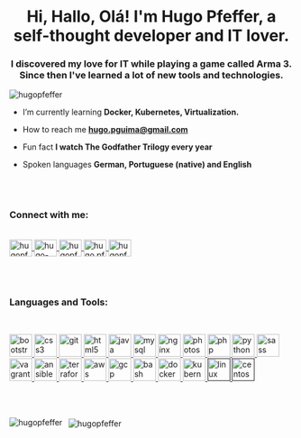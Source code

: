 
<h1 align="center">Hi, Hallo, Olá! I'm Hugo Pfeffer, a self-thought developer and IT lover.</h1>
<h3 align="center">I discovered my love for IT while playing a game called Arma 3. Since then I've learned a lot of new tools and technologies.</h3>
<p align="left">
	<img src="https://komarev.com/ghpvc/?username=hugopfeffer&label=Profile%20views&color=0e75b6&style=flat" alt="hugopfeffer" />
</p>

-  I’m currently learning **Docker, Kubernetes, Virtualization.**

-  How to reach me **hugo.pguima@gmail.com**

-  Fun fact **I watch The Godfather Trilogy every year**

-  Spoken languages **German, Portuguese (native) and English**

</br>
</br>

<p align="left">
	<h3 align="left">Connect with me:</h3>
	</br>
    <a href="https://twitter.com/hugopfeffer" target="blank">
		<img align="center" src="https://cdn.jsdelivr.net/npm/simple-icons@3.0.1/icons/twitter.svg" alt="hugopfeffer" height="30" width="40" />
	</a>
	<a href="https://linkedin.com/in/hugo-pfeffer-779445115" target="blank">
		<img align="center" src="https://cdn.jsdelivr.net/npm/simple-icons@3.0.1/icons/linkedin.svg" alt="hugo-pfeffer-779445115" height="30" width="40" />
	</a>
	<a href="https://kaggle.com/hugopfeffer" target="blank">
		<img align="center" src="https://cdn.jsdelivr.net/npm/simple-icons@3.0.1/icons/kaggle.svg" alt="hugopfeffer" height="30" width="40" />
	</a>
	<a href="https://fb.com/hugo.pfeffer" target="blank">
		<img align="center" src="https://cdn.jsdelivr.net/npm/simple-icons@3.0.1/icons/facebook.svg" alt="hugo.pfeffer" height="30" width="40" />
	</a>
	<a href="https://instagram.com/hugopfeffer" target="blank">
		<img align="center" src="https://cdn.jsdelivr.net/npm/simple-icons@3.0.1/icons/instagram.svg" alt="hugopfeffer" height="30" width="40" />
	</a>
</p>
</br>
</br>
<h3 align="left">Languages and Tools:</h3>
</br>
<p align="left">
	<a href="https://getbootstrap.com" target="_blank">
		<img src="https://devicons.github.io/devicon/devicon.git/icons/bootstrap/bootstrap-plain.svg" alt="bootstrap" width="40" height="40"/>
	</a>
	<a href="https://www.w3schools.com/css/" target="_blank">
		<img src="https://devicons.github.io/devicon/devicon.git/icons/css3/css3-original-wordmark.svg" alt="css3" width="40" height="40"/>
	</a>
	<a href="https://git-scm.com/" target="_blank">
		<img src="https://www.vectorlogo.zone/logos/git-scm/git-scm-icon.svg" alt="git" width="40" height="40"/>
	</a>
	<a href="https://www.w3.org/html/" target="_blank">
		<img src="https://devicons.github.io/devicon/devicon.git/icons/html5/html5-original-wordmark.svg" alt="html5" width="40" height="40"/>
	</a>
	<a href="https://www.java.com" target="_blank">
		<img src="https://devicons.github.io/devicon/devicon.git/icons/java/java-original-wordmark.svg" alt="java" width="40" height="40"/>
	</a>
	<a href="https://www.mysql.com/" target="_blank">
		<img src="https://devicons.github.io/devicon/devicon.git/icons/mysql/mysql-original-wordmark.svg" alt="mysql" width="40" height="40"/>
	</a>
	<a href="https://www.nginx.com" target="_blank">
		<img src="https://devicons.github.io/devicon/devicon.git/icons/nginx/nginx-original.svg" alt="nginx" width="40" height="40"/>
	</a>
	<a href="https://www.photoshop.com/en" target="_blank">
		<img src="https://devicons.github.io/devicon/devicon.git/icons/photoshop/photoshop-plain.svg" alt="photoshop" width="40" height="40"/>
	</a>
	<a href="https://www.php.net" target="_blank">
		<img src="https://devicons.github.io/devicon/devicon.git/icons/php/php-original.svg" alt="php" width="40" height="40"/>
	</a>
	<a href="https://www.python.org" target="_blank">
		<img src="https://devicons.github.io/devicon/devicon.git/icons/python/python-original.svg" alt="python" width="40" height="40"/>
	</a>
	<a href="https://sass-lang.com" target="_blank">
		<img src="https://devicons.github.io/devicon/devicon.git/icons/sass/sass-original.svg" alt="sass" width="40" height="40"/>
	</a>
	<a href="https://www.vagrantup.com/" target="_blank">
		<img src="https://www.vectorlogo.zone/logos/vagrantup/vagrantup-icon.svg" alt="vagrant" width="40" height="40"/>
	</a>
	<a href="https://www.ansible.com/" target="_blank">
		<img src="https://www.vectorlogo.zone/logos/ansible/ansible-icon.svg" alt="ansible" width="40" height="40"/>
	</a>
	<a href="https://www.terraform.io/" target="_blank">
		<img src="https://www.vectorlogo.zone/logos/terraformio/terraformio-icon.svg" alt="terraform" width="40" height="40"/>
	</a>
	<a href="https://aws.amazon.com" target="_blank">
		<img src="https://devicons.github.io/devicon/devicon.git/icons/amazonwebservices/amazonwebservices-original-wordmark.svg" alt="aws" width="40" height="40"/>
	</a>
    	<a href="https://cloud.google.com" target="_blank">
		<img src="https://www.vectorlogo.zone/logos/google_cloud/google_cloud-icon.svg" alt="gcp" width="40" height="40"/>
	</a>
	<a href="https://www.gnu.org/software/bash/" target="_blank">
		<img src="https://www.vectorlogo.zone/logos/gnu_bash/gnu_bash-icon.svg" alt="bash" width="40" height="40"/>
	</a>
    <a href="https://www.docker.com/" target="_blank">
		<img src="https://devicons.github.io/devicon/devicon.git/icons/docker/docker-original-wordmark.svg" alt="docker" width="40" height="40"/>
	</a>
	<a href="https://kubernetes.io" target="_blank">
		<img src="https://www.vectorlogo.zone/logos/kubernetes/kubernetes-icon.svg" alt="kubernetes" width="40" height="40"/>
	</a>
	<a href="" target="_blank">
		<img src="https://www.vectorlogo.zone/logos/linux/linux-icon.svg" alt="linux" width="40" height="40"/>
	</a>
	<a href="" target="_blank">
		<img src="https://www.vectorlogo.zone/logos/centos/centos-icon.svg" alt="centos" width="40" height="40"/>
	</a>
</p>

</br>
</br>

<p>
	<img align="left" src="https://github-readme-stats.vercel.app/api/top-langs/?username=hugopfeffer&layout=compact" alt="hugopfeffer" />
</p>
<p>&nbsp;
	<img align="center" src="https://github-readme-stats.vercel.app/api?username=hugopfeffer&show_icons=true" alt="hugopfeffer" />
</p>




<!--
**HugoPfeffer/HugoPfeffer** is a ✨ _special_ ✨ repository because its `README.md` (this file) appears on your GitHub profile.

Here are some ideas to get you started:

- 🔭 I’m currently working on ...
- 🌱 I’m currently learning ...
- 👯 I’m looking to collaborate on ...
- 🤔 I’m looking for help with ...
- 💬 Ask me about ...
- 📫 How to reach me: ...
- 😄 Pronouns: ...
- ⚡ Fun fact: ...
-->
